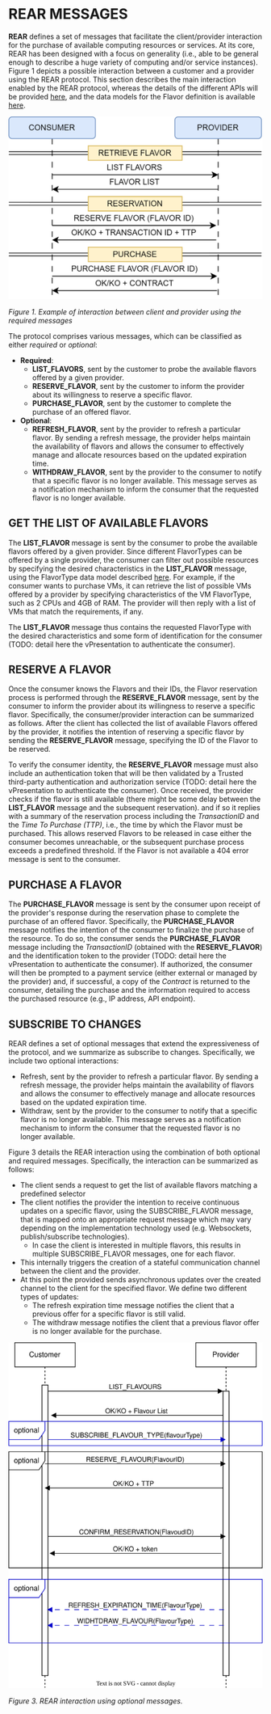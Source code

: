 # REAR MESSAGES

**REAR** defines a set of messages that facilitate the client/provider interaction for the purchase of available computing resources or services. At its core, REAR has been designed with a focus on generality (i.e., able to be general enough to describe a huge variety of computing and/or service instances). Figure 1 depicts a possible interaction between a customer and a provider using the REAR protocol.
This section describes the main interaction enabled by the REAR protocol, whereas the details of the different APIs will be provided [here](./docs/api/README.md), and the data models for the Flavor definition is available [here](https://github.com/fluidos-project/REAR-data-models).

![](/images/REAR_workflow.png)

_Figure 1. Example of interaction between client and provider using the required messages_

The protocol comprises various messages, which can be classified as either _required_ or _optional_:

- **Required**:
  - **LIST_FLAVORS**, sent by the customer to probe the available flavors offered by a given provider.
  - **RESERVE_FLAVOR**, sent by the customer to inform the provider about its willingness to reserve a specific flavor.
  - **PURCHASE_FLAVOR**, sent by the customer to complete the purchase of an offered flavor.
- **Optional**:
  - **REFRESH_FLAVOR**, sent by the provider to refresh a particular flavor. By sending a refresh message, the provider helps maintain the availability of flavors and allows the consumer to effectively manage and allocate resources based on the updated expiration time.
  - **WITHDRAW_FLAVOR**, sent by the provider to the consumer to notify that a specific flavor is no longer available. This message serves as a notification mechanism to inform the consumer that the requested flavor is no longer available.

## GET THE LIST OF AVAILABLE FLAVORS

The **LIST_FLAVOR** message is sent by the consumer to probe the available flavors offered by a given provider.
Since different FlavorTypes can be offered by a single provider, the consumer can filter out possible resources by specifying the desired characteristics in the **LIST_FLAVOR** message, using the FlavorType data model described [here](https://github.com/fluidos-project/REAR-data-models). 
For example, if the consumer wants to purchase VMs, it can retrieve the list of possible VMs offered by a provider by specifying characteristics of the VM FlavorType, such as 2 CPUs and 4GB of RAM. 
The provider will then reply with a list of VMs that match the requirements, if any.

The **LIST_FLAVOR** message thus contains the requested FlavorType with the desired characteristics and some form of identification for the consumer (TODO: detail here the vPresentation to authenticate the consumer). 

## RESERVE A FLAVOR

Once the consumer knows the Flavors and their IDs, the Flavor reservation process is performed through the **RESERVE_FLAVOR** message, sent by the consumer to inform the provider about its willingness to reserve a specific flavor.
Specifically, the consumer/provider interaction can be summarized as follows.
After the client has collected the list of available Flavors offered by the provider, it notifies the intention of reserving a specific flavor by sending the **RESERVE_FLAVOR** message, specifying the ID of the Flavor to be reserved.

To verify the consumer identity, the **RESERVE_FLAVOR** message must also include an authentication token that will be then validated by a Trusted third-party authentication and authorization service (TODO: detail here the vPresentation to authenticate the consumer).
Once received, the provider checks if the flavor is still available (there might be some delay between the **LIST_FLAVOR** message and the subsequent reservation). and if so it replies with a summary of the reservation process including the _TransactionID_ and the _Time To Purchase (TTP)_, i.e., the time by which the Flavor must be purchased. 
This allows reserved Flavors to be released in case either the consumer becomes unreachable, or the subsequent purchase process exceeds a predefined threshold.
If the Flavor is not available a 404 error message is sent to the consumer.

## PURCHASE A FLAVOR

The **PURCHASE_FLAVOR** message is sent by the consumer upon receipt of the provider's response during the reservation phase to complete the purchase of an offered flavor.
Specifically, the **PURCHASE_FLAVOR** message notifies the intention of the consumer to finalize the purchase of the resource.
To do so, the consumer sends the **PURCHASE_FLAVOR** message including the _TransactionID_ (obtained with the **RESERVE_FLAVOR**) and the identification token to the provider (TODO: detail here the vPresentation to authenticate the consumer).
If authorized, the consumer will then be prompted to a payment service (either external or managed by the provider) and, if successful, a copy of the _Contract_ is returned to the consumer, detailing the purchase and the information required to access the purchased resource (e.g., IP address, API endpoint).

## SUBSCRIBE TO CHANGES

REAR defines a set of optional messages that extend the expressiveness of the protocol, and we summarize as subscribe to changes. Specifically, we include two optional interactions:

- Refresh, sent by the provider to refresh a particular flavor. By sending a refresh message, the provider helps maintain the availability of flavors and allows the consumer to effectively manage and allocate resources based on the updated expiration time.
- Withdraw, sent by the provider to the consumer to notify that a specific flavor is no longer available. This message serves as a notification mechanism to inform the consumer that the requested flavor is no longer available.

Figure 3 details the REAR interaction using the combination of both optional and required messages. Specifically, the interaction can be summarized as follows:

- The client sends a request to get the list of available flavors matching a predefined selector
- The client notifies the provider the intention to receive continuous updates on a specific flavor, using the SUBSCRIBE_FLAVOR message, that is mapped onto an appropriate request message which may vary depending on the implementation technology used (e.g. Websockets, publish/subscribe technologies).
  - In case the client is interested in multiple flavors, this results in multiple SUBSCRIBE_FLAVOR messages, one for each flavor.
- This internally triggers the creation of a stateful communication channel between the client and the provider.
- At this point the provided sends asynchronous updates over the created channel to the client for the specified flavor. We define two different types of updates:
  - The refresh expiration time message notifies the client that a previous offer for a specific flavor is still valid.
  - The withdraw message notifies the client that a previous flavor offer is no longer available for the purchase.

![](../../images/updating_messages.svg)

_Figure 3. REAR interaction using optional messages._
